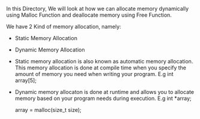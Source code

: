 In this Directory, We will look at how we can allocate memory dynamically using Malloc Function and deallocate memory using Free Function.

We have 2 Kind of memory allocation, namely:
- Static Memory Allocation
- Dynamic Memory Allocation

- Static memory allocation is also known as automatic memory allocation. This memory allocation is done at compile time when you specify the amount of memory you need when writing your program.
E.g
   int array[5];

- Dynamic memory allocaton is done at runtime and allows you to allocate memory based on your program needs during execution.
E.g
  int *array;

  array = malloc(size_t size);
